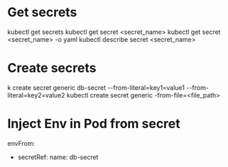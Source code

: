 # Get secrets
kubectl get secrets
kubectl get secret <secret_name>
kubectl get secret <secret_name> -o yaml
kubectl describe secret <secret_name>


# Create secrets
k create secret generic db-secret --from-literal=key1=value1 --from-literal=key2=value2
kubectl create secret generic -from-file=<file_path>

# Inject Env in Pod from secret
envFrom:
- secretRef:
    name: db-secret
    